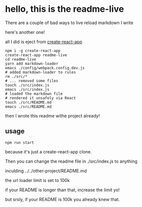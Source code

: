 # hello, this is the readme-live

There are a couple of bad ways to live reload markdown I write

here's another one!

all I did is eject from
[create-react-app](https://npmjs.org/packages/create-react-app)

```
npm i -g create-react-app
create-react-app readme-live
cd readme-live
yarn add markdown-loader
emacs ./config/webpack.config.dev.js
# added markdown-loader to rules
rm ./src/*
# ... removed some files
touch ./src/index.js
emacs ./src/index.js
# loaded the markdown file
# rendered it unsafely via React
touch ./src/README.md
emacs ./src/README.md
```

then I wrote this readme withe project already!


## usage

```
npm run start
```

because it's just a create-react-app clone.

Then you can change the readme file in ./src/index.js to anything

inculding ../../other-project/README.md

the url loader limit is set to 100k

if your README is longer than that, increase the limit yo!

but srsly, if your README is 100k you already knew that.